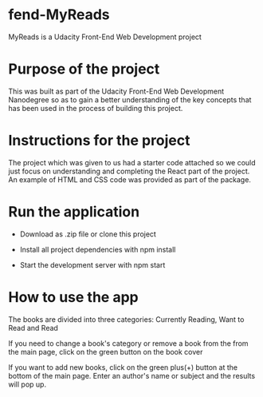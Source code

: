 # fend-MyReads
MyReads is a Udacity Front-End Web Development project 
 
 
 
 # Purpose of the project 
 
 This was built as part of the Udacity Front-End Web Development Nanodegree so as to gain a better understanding of the key concepts that has been used in the process of building this project.

# Instructions for the project

The project which was given to us had a starter code attached so we could just focus on understanding and completing the React part of the project. An example of HTML and CSS code was provided as part of the package.

# Run the application 

- Download as .zip file or clone this project

- Install all project dependencies with npm install

- Start the development server with npm start

# How to use the app

The books are divided into three categories: Currently Reading, Want to Read and Read

If you need to change a book's category or remove a book from the from the main page, click on the green button on the book cover 

If you want to add new books, click on the green plus(+) button at the bottom of the main page. Enter an author's name or subject and the results will pop up. 





 
